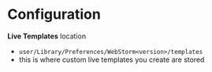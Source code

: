 # Configuration
**Live Templates** location
- `user/Library/Preferences/WebStorm<version>/templates`
- this is where custom live templates you create are stored